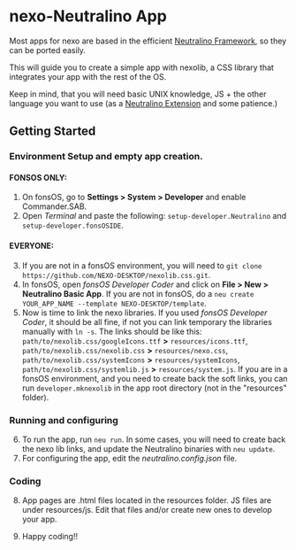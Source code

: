 # nexo-Neutralino App

Most apps for nexo are based in the efficient [Neutralino Framework](https://neutralino.js.org), so they can be ported easily.

This will guide you to create a simple app with nexolib, a CSS library that integrates your app with the rest of the OS.

Keep in mind, that you will need basic UNIX knowledge, JS + the other language you want to use (as a [Neutralino Extension](https://neutralino.js.org/docs/how-to/extensions-overview/) and some patience.)





## Getting Started
### Environment Setup and empty app creation.

#### FONSOS ONLY:

1. On fonsOS, go to **Settings > System > Developer** and enable Commander.SAB.
2. Open *Terminal* and paste the following: `setup-developer.Neutralino` and `setup-developer.fonsOSIDE`.

#### EVERYONE:

3. If you are not in a fonsOS environment, you will need to `git clone https://github.com/NEXO-DESKTOP/nexolib.css.git`.
4. In fonsOS, open *fonsOS Developer Coder* and click on **File > New > Neutralino Basic App**. If you are not in fonsOS, do a `neu create YOUR_APP_NAME --template NEXO-DESKTOP/template`.
5. Now is time to link the nexo libraries. If you used *fonsOS Developer Coder*, it should be all fine, if not you can link temporary the libraries manually with `ln -s`. The links should be like this: `path/to/nexolib.css/googleIcons.ttf` **>** `resources/icons.ttf`, `path/to/nexolib.css/nexolib.css` **>** `resources/nexo.css`, `path/to/nexolib.css/systemIcons` **>** `resources/systemIcons`, `path/to/nexolib.css/systemlib.js` **>** `resources/system.js`. If you are in a fonsOS environment, and you need to create back the soft links, you can run `developer.mknexolib` in the app root directory (not in the "resources" folder).

### Running and configuring

6. To run the app, run `neu run`. In some cases, you will need to create back the nexo lib links, and update the Neutralino binaries with `neu update`.
7. For configuring the app, edit the *neutralino.config.json* file.


### Coding

8. App pages are .html files located in the resources folder. JS files are under resources/js. Edit that files and/or create new ones to develop your app.

9. Happy coding!!



